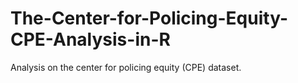 # The-Center-for-Policing-Equity-CPE-Analysis-in-R
Analysis on the center for policing equity (CPE) dataset.
